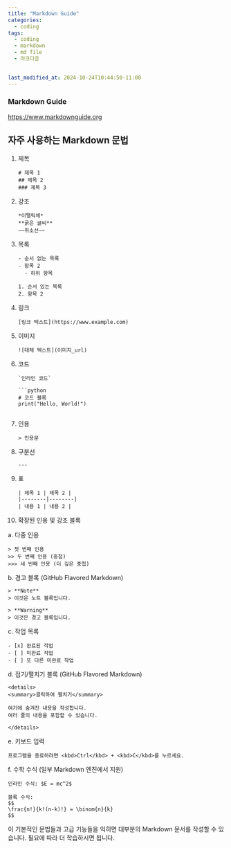 ```yaml
---
title: "Markdown Guide"
categories:
  - coding
tags:
  - coding
  - markdown
  - md file
  - 마크다운
  

last_modified_at: 2024-10-24T10:44:50-11:00
---
```


### Markdown Guide 
 https://www.markdownguide.org
   
## 자주 사용하는 Markdown 문법

1. 제목
   ```
   # 제목 1
   ## 제목 2
   ### 제목 3
   ```

2. 강조
   ```
   *이탤릭체*
   **굵은 글씨**
   ~~취소선~~
   ```

3. 목록
   ```
   - 순서 없는 목록
   - 항목 2
     - 하위 항목

   1. 순서 있는 목록
   2. 항목 2
   ```

4. 링크
   ```
   [링크 텍스트](https://www.example.com)
   ```

5. 이미지
   ```
   ![대체 텍스트](이미지_url)
   ```

6. 코드
   ```
   `인라인 코드`

   ```python
   # 코드 블록
   print("Hello, World!")
   ```
   ```

7. 인용
   ```
   > 인용문
   ```

8. 구분선
   ```
   ---
   ```

9. 표
   ```
   | 제목 1 | 제목 2 |
   |--------|--------|
   | 내용 1 | 내용 2 |
   ```

10. 확장된 인용 및 강조 블록

   a. 다중 인용
   ```
   > 첫 번째 인용
   >> 두 번째 인용 (중첩)
   >>> 세 번째 인용 (더 깊은 중첩)
   ```

   b. 경고 블록 (GitHub Flavored Markdown)
   ```
   > **Note**
   > 이것은 노트 블록입니다.

   > **Warning**
   > 이것은 경고 블록입니다.
   ```

   c. 작업 목록
   ```
   - [x] 완료된 작업
   - [ ] 미완료 작업
   - [ ] 또 다른 미완료 작업
   ```

   d. 접기/펼치기 블록 (GitHub Flavored Markdown)
   ```
   <details>
   <summary>클릭하여 펼치기</summary>

   여기에 숨겨진 내용을 작성합니다.
   여러 줄의 내용을 포함할 수 있습니다.

   </details>
   ```

   e. 키보드 입력
   ```
   프로그램을 종료하려면 <kbd>Ctrl</kbd> + <kbd>C</kbd>를 누르세요.
   ```

   f. 수학 수식 (일부 Markdown 엔진에서 지원)
   ```
   인라인 수식: $E = mc^2$

   블록 수식:
   $$
   \frac{n!}{k!(n-k)!} = \binom{n}{k}
   $$
   ```

이 기본적인 문법들과 고급 기능들을 익히면 대부분의 Markdown 문서를 작성할 수 있습니다. 필요에 따라 더 학습하시면 됩니다.
